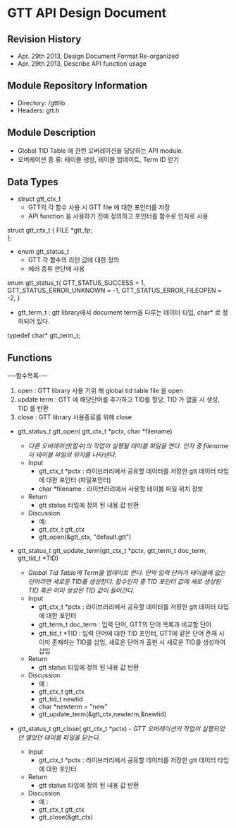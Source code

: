 GTT API Design Document
=======================

Revision History
----------------
- Apr. 29th 2013, Design Document Format Re-organized
- Apr. 29th 2013, Describe API function usage


Module Repository Information
-----------------------------
- Directory: <src>/gttlib
- Headers: gtt.h


Module Description
------------------
- Global TID Table  에 관련 오버레이션을 담당하는 API module.
- 오버레이션 종 류: 테이블 생성, 테이블 업데이트, Term ID 얻기 

Data Types
----------
- struct gtt_ctx_t
    - GTT의 각 함수 사용 시 GTT file 에 대한 포인터를 저장
    - API function 을 사용하기 전에 정의하고 포인터를 함수로 인자로 사용

struct gtt_ctx_t {
  FILE *gtt_fp;  
};

- enum gtt_status_t
    - GTT 각 함수의 리턴 값에 대한 정의 
    - 에러 종류 판단에 사용

enum gtt_status_t{
  GTT_STATUS_SUCCESS = 1,
  GTT_STATUS_ERROR_UNKNOWN = -1,
  GTT_STATUS_ERROR_FILEOPEN = -2,
}

- gtt_term_t : gtt library에서 document term을 다루는 데이터 타입, char* 로 정의되어 있다.

typedef char* gtt_term_t;

Functions
---------
---함수목록---
 1. open : GTT library 사용 기위 해 global tid table file 을 open
 2. update term : GTT 에 해당단어를 추가하고 TID를 할당, TID 가 없을 시 생성, TID 를 반환
 3. close : GTT library 사용종료를 위해 close

- gtt_status_t gtt_open( gtt_ctx_t *pctx, char *filename)
    - <i> 다른 오버레이션(함수)의 작업이 실행될 테이블 파일을 연다. 인자 중 filename 이 테이블 파일의 위치를 나타낸다.</i>
    - Input
        - gtt_ctx_t *pctx : 라이브러리에서 공유할 데이터를 저장한 gtt 데이터 타입에 대한 포인터 (파일포인터)
        - char *filename : 라이브러리에서 사용할 테이블 파일 위치 정보
    - Return
        - gtt status 타입에 정의 된 내용 값 반환
    - Discussion
        - 예: 
        - gtt_ctx_t gtt_ctx
        - gtt_open(&gtt_ctx, "default.gtt")

- gtt_status_t gtt_update_term(gtt_ctx_t *pctx, gtt_term_t doc_term, gtt_tid_t *TID)
    - <i> Global Tid Table에 Term을 업데이트 한다. 만약 입력 단어가 테이블에 없는 단어라면 새로운 TID를 생성한다. 함수인자 중 TID 포인터 값에 새로 생성된 TID 혹은 이미 생성된 TID 값이 들어간다. </i>
    - Input
        - gtt_ctx_t *pctx : 라이브러리에서 공유할 데이터를 저장한 gtt 데이터 타입에 대한 포인터
        - gtt_term_t doc_term : 입력 단어, GTT의 단어 목록과 비교할 단어
        - gtt_tid_t *TID : 입력 단어에 대한 TID 포인터, GTT에 같은 단어 존재 시 이미 존재하는 TID를 삽입, 새로운 단어가 출현 시 새로운 TID를 생성하여 삽입
    - Return
        - gtt status 타입에 정의 된 내용 값 반환
    - Discussion
        - 예 :
        - gtt_ctx_t gtt_ctx
        - gtt_tid_t newtid
        - char *newterm = "new"
        - gtt_update_term(&gtt_ctx,newterm,&newtid)

- gtt_status_t gtt_close( gtt_ctx_t *pctx)
    -<i> GTT 오버레이션의 작업이 실행되었던 열었던 테이블 파일을 닫는다.</i>
    - Input
        - gtt_ctx_t *pctx : 라이브러리에서 공유할 데이터를 저장한 gtt 데이터 타입에 대한 포인터
    - Return
        - gtt status 타입에 정의 된 내용 값 반환
    - Discussion
        - 예 :
        - gtt_ctx_t gtt_ctx
        - gtt_close(&gtt_ctx)
    
